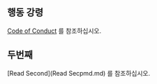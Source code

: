 ## 행동 강령

[Code of Conduct](CODE_OF_CONDUCT.md) 를 참조하십시오.

## 두번째

[Read Second](Read Secpmd.md) 를 참조하십시오.

